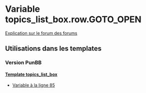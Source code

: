 # Variable topics_list_box.row.GOTO_OPEN
[Explication sur le forum des forums](http://forum.forumactif.com/t294113-listing-des-variables#topics_list_box.row.GOTO_OPEN)

## Utilisations dans les templates

### Version PunBB

#### [Template topics_list_box](punbb/topics_list_box.md)
* [Variable à la ligne 85](../punbb/topics_list_box.tpl#L85)